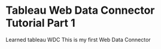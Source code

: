 # Tableau Web Data Connector Tutorial Part 1
Learned tableau WDC
This is my first Web Data Connector
